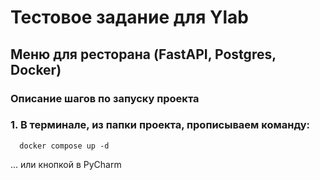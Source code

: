# Тестовое задание для Ylab
## Меню для ресторана (FastAPI, Postgres, Docker)


### Описание шагов по запуску проекта

  ### 1. В терминале, из папки проекта, прописываем команду: 
  
      docker compose up -d
      
...  или кнопкой в PyCharm
